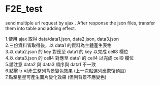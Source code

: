 # F2E_test
send multiple url request by ajax . After response the json files, transfer them into table and adding effect.

1.使用 ajax 取得 data/data1.json, data2.json, data3.json</br>
2.三份資料皆取得後，以 data1 的資料為主體產生表格</br>
3.以 data2.json 的 key 對應至 data1 的 key 以完成 cell8 欄位</br>
4.以 data3.json 的 cell4 對應至 data1 的 cell4 以完成 cell9 欄位</br>
5.請注意 data2 與 data3 順序與 data1 不一致</br>
6.點擊 tr 可產生整列背景變色效果 (上一次點選列應恢復預設)</br>
7.點擊星星可產生圖片變化效果 (但列背景不應變色)</br>

